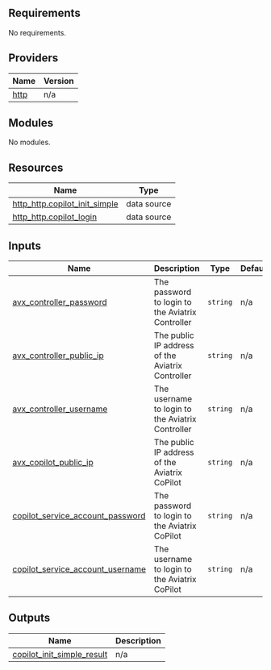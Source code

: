 ## Requirements

No requirements.

## Providers

| Name | Version |
|------|---------|
| <a name="provider_http"></a> [http](#provider\_http) | n/a |

## Modules

No modules.

## Resources

| Name | Type |
|------|------|
| [http_http.copilot_init_simple](https://registry.terraform.io/providers/hashicorp/http/latest/docs/data-sources/http) | data source |
| [http_http.copilot_login](https://registry.terraform.io/providers/hashicorp/http/latest/docs/data-sources/http) | data source |

## Inputs

| Name | Description | Type | Default | Required |
|------|-------------|------|---------|:--------:|
| <a name="input_avx_controller_password"></a> [avx\_controller\_password](#input\_avx\_controller\_password) | The password to login to the Aviatrix Controller | `string` | n/a | yes |
| <a name="input_avx_controller_public_ip"></a> [avx\_controller\_public\_ip](#input\_avx\_controller\_public\_ip) | The public IP address of the Aviatrix Controller | `string` | n/a | yes |
| <a name="input_avx_controller_username"></a> [avx\_controller\_username](#input\_avx\_controller\_username) | The username to login to the Aviatrix Controller | `string` | n/a | yes |
| <a name="input_avx_copilot_public_ip"></a> [avx\_copilot\_public\_ip](#input\_avx\_copilot\_public\_ip) | The public IP address of the Aviatrix CoPilot | `string` | n/a | yes |
| <a name="input_copilot_service_account_password"></a> [copilot\_service\_account\_password](#input\_copilot\_service\_account\_password) | The password to login to the Aviatrix CoPilot | `string` | n/a | yes |
| <a name="input_copilot_service_account_username"></a> [copilot\_service\_account\_username](#input\_copilot\_service\_account\_username) | The username to login to the Aviatrix CoPilot | `string` | n/a | yes |

## Outputs

| Name | Description |
|------|-------------|
| <a name="output_copilot_init_simple_result"></a> [copilot\_init\_simple\_result](#output\_copilot\_init\_simple\_result) | n/a |
